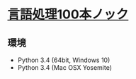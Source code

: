 # [言語処理100本ノック](http://www.cl.ecei.tohoku.ac.jp/nlp100/)

## 環境
* Python 3.4 (64bit, Windows 10)
* Python 3.4 (Mac OSX Yosemite)